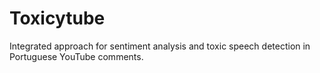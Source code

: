 # Toxicytube
Integrated approach for sentiment analysis and toxic speech detection in Portuguese YouTube comments.
